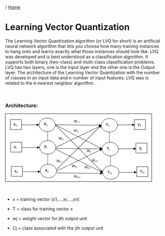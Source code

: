 / [Home](index.md)

# Learning Vector Quantization

The Learning Vector Quantization algorithm (or LVQ for short) is an artificial neural network algorithm that lets you choose how many training instances to hang onto and learns exactly what those instances should look like.
LVQ was developed and is best understood as a classification algorithm. It supports both binary (two-class) and multi-class classification problems. LVQ has two layers, one is the Input layer and the other one is the Output layer. The architecture of the Learning Vector Quantization with the number of classes in an input data and n number of input features. LVQ was is related to the k-nearest neighbor algorithm.

<br>

### Architecture:
![LVQ](images/lvq.jpeg "LVQ")

<br>

* x = training vector (x1,...,xi,...,xn)

* T = class for training vector x

* wj = weight vector for jth output unit

* Cj = class associated with the jth output unit